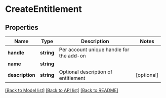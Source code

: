 # CreateEntitlement

## Properties
Name | Type | Description | Notes
------------ | ------------- | ------------- | -------------
**handle** | **string** | Per account unique handle for the add-on | 
**name** | **string** |  | 
**description** | **string** | Optional description of entitlement | [optional] 

[[Back to Model list]](../../README.md#documentation-for-models) [[Back to API list]](../../README.md#documentation-for-api-endpoints) [[Back to README]](../../README.md)

